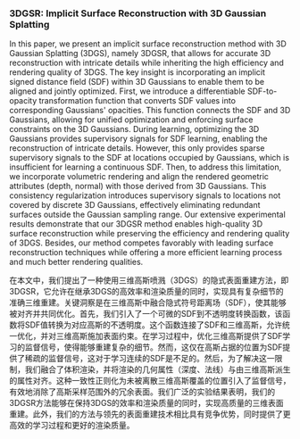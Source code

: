 ### 3DGSR: Implicit Surface Reconstruction with 3D Gaussian Splatting

In this paper, we present an implicit surface reconstruction method with 3D Gaussian Splatting (3DGS), namely 3DGSR, that allows for accurate 3D reconstruction with intricate details while inheriting the high efficiency and rendering quality of 3DGS. The key insight is incorporating an implicit signed distance field (SDF) within 3D Gaussians to enable them to be aligned and jointly optimized. First, we introduce a differentiable SDF-to-opacity transformation function that converts SDF values into corresponding Gaussians' opacities. This function connects the SDF and 3D Gaussians, allowing for unified optimization and enforcing surface constraints on the 3D Gaussians. During learning, optimizing the 3D Gaussians provides supervisory signals for SDF learning, enabling the reconstruction of intricate details. However, this only provides sparse supervisory signals to the SDF at locations occupied by Gaussians, which is insufficient for learning a continuous SDF. Then, to address this limitation, we incorporate volumetric rendering and align the rendered geometric attributes (depth, normal) with those derived from 3D Gaussians. This consistency regularization introduces supervisory signals to locations not covered by discrete 3D Gaussians, effectively eliminating redundant surfaces outside the Gaussian sampling range. Our extensive experimental results demonstrate that our 3DGSR method enables high-quality 3D surface reconstruction while preserving the efficiency and rendering quality of 3DGS. Besides, our method competes favorably with leading surface reconstruction techniques while offering a more efficient learning process and much better rendering qualities.

在本文中，我们提出了一种使用三维高斯喷溅（3DGS）的隐式表面重建方法，即3DGSR，它允许在继承3DGS的高效率和渲染质量的同时，实现具有复杂细节的准确三维重建。关键洞察是在三维高斯中融合隐式符号距离场（SDF），使其能够被对齐并共同优化。首先，我们引入了一个可微的SDF到不透明度转换函数，该函数将SDF值转换为对应高斯的不透明度。这个函数连接了SDF和三维高斯，允许统一优化，并对三维高斯施加表面约束。在学习过程中，优化三维高斯提供了SDF学习的监督信号，使得能够重建复杂的细节。然而，这仅在高斯占据的位置为SDF提供了稀疏的监督信号，这对于学习连续的SDF是不足的。然后，为了解决这一限制，我们融合了体积渲染，并将渲染的几何属性（深度、法线）与由三维高斯派生的属性对齐。这种一致性正则化为未被离散三维高斯覆盖的位置引入了监督信号，有效地消除了高斯采样范围外的冗余表面。我们广泛的实验结果表明，我们的3DGSR方法能够在保持3DGS的效率和渲染质量的同时，实现高质量的三维表面重建。此外，我们的方法与领先的表面重建技术相比具有竞争优势，同时提供了更高效的学习过程和更好的渲染质量。
